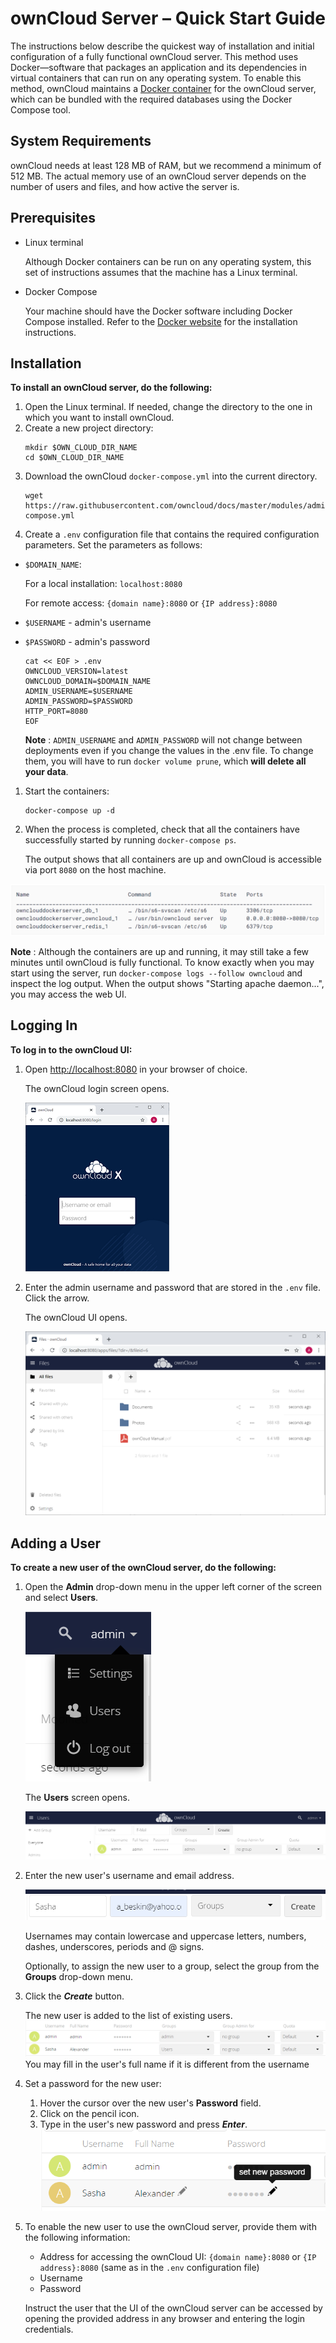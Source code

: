 # ownCloud Server – Quick Start Guide

The instructions below describe the quickest way of installation and initial configuration of a fully functional ownCloud server. This method uses Docker—software that packages an application and its dependencies in virtual containers that can run on any operating system. To enable this method, ownCloud maintains a [Docker container](https://hub.docker.com/r/owncloud/server/tags) for the ownCloud server, which can be bundled with the required databases using the Docker Compose tool.

## System Requirements

ownCloud needs at least 128 MB of RAM, but we recommend a minimum of 512 MB. The actual memory use of an ownCloud server depends on the number of users and files, and how active the server is.

## Prerequisites

- Linux terminal

    Although Docker containers can be run on any operating system, this set of instructions assumes that the machine has a Linux terminal. 
- Docker Compose

    Your machine should have the Docker software including Docker Compose installed. Refer to the [Docker website](https://docs.docker.com/get-docker/) for the installation instructions.

## Installation

**To install an ownCloud server, do the following:**

1. Open the Linux terminal. If needed, change the directory to the one in which you want to install ownCloud.
2. Create a new project directory:
    ```
    mkdir $OWN_CLOUD_DIR_NAME
    cd $OWN_CLOUD_DIR_NAME
    ```
3. Download the ownCloud `docker-compose.yml` into the current directory.
    ```    
    wget https://raw.githubusercontent.com/owncloud/docs/master/modules/admin_manual/examples/installation/docker/docker-compose.yml
    ```
1. Create a `.env` configuration file that contains the required configuration parameters. Set the parameters as follows:

- `$DOMAIN_NAME`: 

    For a local installation: `localhost:8080`

    For remote access:  `{domain name}:8080` or `{IP address}:8080`

- `$USERNAME` - admin's username

- `$PASSWORD` - admin's password


    ```
    cat << EOF > .env
    OWNCLOUD_VERSION=latest
    OWNCLOUD_DOMAIN=$DOMAIN_NAME
    ADMIN_USERNAME=$USERNAME
    ADMIN_PASSWORD=$PASSWORD
    HTTP_PORT=8080
    EOF
    ```


    **Note** : `ADMIN_USERNAME` and `ADMIN_PASSWORD` will not change between deployments even if you change the values in the .env file. To change them, you will have to run `docker volume prune`, which **will delete all your data**.

1. Start the containers:
    ```
    docker-compose up -d
    ```
1. When the process is completed, check that all the containers have successfully started by running `docker-compose ps`.

    The output shows that all containers are up and ownCloud is accessible via port `8080` on the host machine.

  ![State](State.png)     

**Note** : Although the containers are up and running, it may still take a few minutes until ownCloud is fully functional. To know exactly when you may start using the server, run `docker-compose logs --follow owncloud` and inspect the log output. When the output shows "Starting apache daemon...", you may access the web UI.

## Logging In

**To log in to the ownCloud UI:**

1. Open [http://localhost:8080](http://localhost:8080/) in your browser of choice.

    The ownCloud login screen opens.

    ![](Login_small.png)

1. Enter the admin username and password that are stored in the `.env` file. Click the arrow.

    The ownCloud UI opens.

    ![](UI.png)

## Adding a User

**To create a new user of the ownCloud server, do the following:**

1. Open the **Admin** drop-down menu in the upper left corner of the screen and select **Users**.   

    ![](Users.png)  

    The **Users** screen opens.

    ![](Users_Screen.png)

2. Enter the new user's username and email address.

    ![](New_User.png)
   
   
    Usernames may contain lowercase and uppercase letters, numbers, dashes, underscores, periods and @ signs.

    Optionally, to assign the new user to a group, select the group from the **Groups** drop-down menu.

3. Click the ***Create*** button.

    The new user is added to the list of existing users.
 ![](List_Users.png)
    You may fill in the user's full name if it is different from the username

4. Set a password for the new user:

    1. Hover the cursor over the new user's **Password** field.
    2. Click on the pencil icon.
    3. Type in the user's new password and press ***Enter***.
 ![](Password.png)

1. To enable the new user to use the ownCloud server, provide them with the following information:

    - Address for accessing the ownCloud UI: `{domain name}:8080` or `{IP address}:8080` (same as in the `.env` configuration file)
    - Username
    - Password

    Instruct the user that the UI of the ownCloud server can be accessed by opening the provided address in any browser and entering the login credentials.


